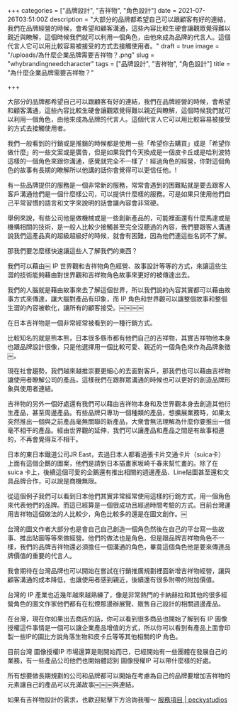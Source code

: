 +++
categories = ["品牌設計", "吉祥物", "角色設計"]
date = 2021-07-26T03:51:00Z
description = "大部分的品牌都希望自己可以跟顧客有好的連結，我們在品牌經營的時候，會希望和顧客溝通，這些內容比較生硬會讓觀眾覺得難以親近與瞭解，這個時候我們就可以利用一個角色，由他來成為品牌的代言人。這個代言人它可以用比較容易被接受的方式去接觸使用者。"
draft = true
image = "/uploads/為什麼企業品牌需要吉祥物？.png"
slug = "whybrandingneedcharacter"
tags = ["品牌設計", "吉祥物", "角色設計"]
title = "為什麼企業品牌需要吉祥物？"

+++
[](/uploads/為什麼企業品牌需要吉祥物？.png)

大部分的品牌都希望自己可以跟顧客有好的連結，我們在品牌經營的時候，會希望和顧客溝通，這些內容比較生硬會讓觀眾覺得難以親近與瞭解，這個時候我們就可以利用一個角色，由他來成為品牌的代言人。這個代言人它可以用比較容易被接受的方式去接觸使用者。

我們一般看到的行銷或是推銷的時候都是使用一些「希望你去購買」或是「希望你做什麼」的一些文案或是廣告，但是如果我們今天換成是一個皮卡丘或是哈利波特這樣的一個角色來跟你溝通，感覺就完全不一樣了！經過角色的經營，你對這個角色的故事有長期的瞭解所以他講的話你會覺得可以更信任他。!

有一些品牌提供的服務是一個非常新的服務，常常會遇到的困難點就是要去跟客人客戶溝通他們是一個什麼樣公司，可以提供什麼樣的服務。可是如果只使用他們自己平常習慣的語言和文字來說明的話會讓內容會非常硬。

舉例來說，有些公司他是做機械或是一些創新產品的，可能裡面還有什麼馬達或是機構相關的技術，是一般人比較少接觸甚至完全沒聽過的內容，我們要跟客人溝通說我們這產品真的超級超級好的時候，就會有困難，因為他們連這些名詞不了解。

那我們要怎麼樣快速讓這些人了解我們的東西？

我們可以藉由￼ IP 世界觀和吉祥物角色經營、故事設計等等的方式，來讓這些生澀的技術能夠藉由對世界觀和吉祥物角色故事來更好的被傳達出去。

我們的人腦就是藉由故事來去了解這個世界，所以我們說的內容其實都可以藉由故事方式來傳達，讓大腦對產品有印象，而 IP 角色和世界觀可以讓整個故事和整個生澀的內容被軟化，讓所有的顧客接受。￼￼￼￼

在日本吉祥物是一個非常經常被看到的一種行銷方式。

比較知名的就是熊本熊，日本很多縣市都有他們自己的吉祥物，其實吉祥物他本身也跟品牌設計很像，只是他選擇用一個比較可愛、親近的一個角色來作為品牌象徵￼。

現在社會趨勢，我們越來越推崇要更細心的去面對客戶，那我們也可以藉由吉祥物讓使用者瞭解公司的產品，這樣我們在跟群眾溝通的時候也可以更好的創造品牌形象與使用者連結。

吉祥物的另外一個好處還有我們可以藉由吉祥物本身和及世界觀本身去創造其他衍生產品，甚至周邊產品。有些品牌只專功一個種類的產品，想擴展業務時，如果太突然推出一個與之前產品毫無關聯的新產品，大衆會無法理解為什麼你要推出一個毫不相干的產品。經由世界觀的延伸，我們可以讓產品和產品之間是有故事相連的，不再會覺得互不相干。

日本的東日本鐵道公司JR East，去過日本人都看過張卡片交通卡片（suica卡）上面有這個企鵝的圖案，他們是請到日本插畫家坂崎千春來幫忙畫的。除了在 suica 卡上，後續這個可愛的企鵝還有推出相關的週邊產品、Line貼圖甚至還和文具品牌合作，可以說是商機無限。

從這個例子我們可以看到日本他們其實非常經常使用這樣的行銷方式，用一個角色來代表他們的品牌。而這已經算是一個很成功且經過時間考驗的方式。目前台灣運用吉祥物這個做法的人比較少，角色比較多的還是在圖文創作。￼

台灣的圖文作者大部分也是會自己自己創造一個角色然後在自己的平台寫一些故事、推出貼圖等等來做經營。他們的做法也是角色，但是跟品牌吉祥物角色不一樣，我們的品牌吉祥物還必須擔任一個溝通的角色，畢竟這個角色他是要來傳達品牌價值的重要的代言人。

我會期待在台灣品牌也可以開始在嘗試在行銷推廣規劃裡面新增吉祥物經營，讓與顧客溝通的成本降低，也讓使用者感到親近，後續還有很多附帶的附加價值。

台灣的 IP 產業也近幾年越來越熟練了，像是非常熱門的卡納赫拉和其他的很多經營角色的圖文作家他們都有在松煙那邊辦展覽、販售自己設計的相關週邊產品。

在台灣，現在你如果出去商店的話，你可以看到很多商品也開始了解到有 IP 圖像授權這件事情是一個可以讓企業產品增值的方式，所以你可以看到有產品上面會印製一些IP的圖比方說角落生物和皮卡丘等等其他相關的IP 角色。

目前台灣 圖像授權IP 市場還算是剛開始而已，已經開始有一些團體在發展自己的業務，有一些產品公司他們也開始體認到 圖像授權IP 可以帶什麼樣的好處。

所有想要做長期規劃的公司和品牌都可以開始在考慮為自己的品牌要增加吉祥物的元素讓自己的產品可以充滿故事￼￼￼與連結。

如果有吉祥物設計的需求，也歡迎點擊下方洽詢我喔～
[服務項目 | peckystudios](https://peckyhsieh.wixsite.com/peckystudiosservice)